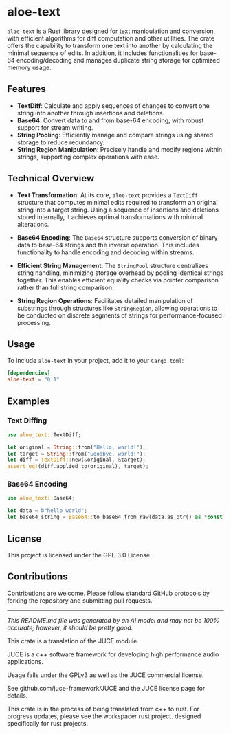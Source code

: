 # aloe-text

`aloe-text` is a Rust library designed for text manipulation and conversion, with efficient algorithms for diff computation and other utilities. The crate offers the capability to transform one text into another by calculating the minimal sequence of edits. In addition, it includes functionalities for base-64 encoding/decoding and manages duplicate string storage for optimized memory usage.

## Features

- **TextDiff**: Calculate and apply sequences of changes to convert one string into another through insertions and deletions.
- **Base64**: Convert data to and from base-64 encoding, with robust support for stream writing.
- **String Pooling**: Efficiently manage and compare strings using shared storage to reduce redundancy.
- **String Region Manipulation**: Precisely handle and modify regions within strings, supporting complex operations with ease.

## Technical Overview

- **Text Transformation**: At its core, `aloe-text` provides a `TextDiff` structure that computes minimal edits required to transform an original string into a target string. Using a sequence of insertions and deletions stored internally, it achieves optimal transformations with minimal alterations.

- **Base64 Encoding**: The `Base64` structure supports conversion of binary data to base-64 strings and the inverse operation. This includes functionality to handle encoding and decoding within streams.

- **Efficient String Management**: The `StringPool` structure centralizes string handling, minimizing storage overhead by pooling identical strings together. This enables efficient equality checks via pointer comparison rather than full string comparison.

- **String Region Operations**: Facilitates detailed manipulation of substrings through structures like `StringRegion`, allowing operations to be conducted on discrete segments of strings for performance-focused processing.

## Usage

To include `aloe-text` in your project, add it to your `Cargo.toml`:

```toml
[dependencies]
aloe-text = "0.1"
```

## Examples

### Text Diffing

```rust
use aloe_text::TextDiff;

let original = String::from("Hello, world!");
let target = String::from("Goodbye, world!");
let diff = TextDiff::new(&original, &target);
assert_eq!(diff.applied_to(original), target);
```

### Base64 Encoding

```rust
use aloe_text::Base64;

let data = b"hello world";
let base64_string = Base64::to_base64_from_raw(data.as_ptr() as *const _, data.len());
```

## License

This project is licensed under the GPL-3.0 License.

## Contributions

Contributions are welcome. Please follow standard GitHub protocols by forking the repository and submitting pull requests.

---

*This README.md file was generated by an AI model and may not be 100% accurate; however, it should be pretty good.*

This crate is a translation of the JUCE module.

JUCE is a c++ software framework for developing high performance audio applications.

Usage falls under the GPLv3 as well as the JUCE commercial license.

See github.com/juce-framework/JUCE and the JUCE license page for details.

This crate is in the process of being translated from c++ to rust. For progress updates, please see the workspacer rust project. designed specifically for rust projects.

